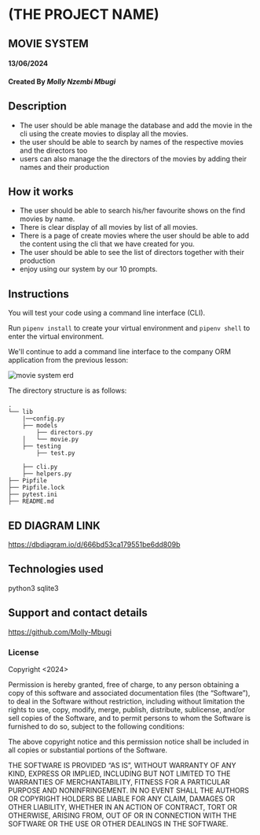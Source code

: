 #  (THE PROJECT NAME)
##  MOVIE SYSTEM
####  13/06/2024
#### Created By *Molly Nzembi Mbugi*

## Description
- The user should be able manage the database and add the movie in the cli using the create movies to display all the movies.
- the user should be able to search by names of the respective movies and the directors too
- users can also manage the the directors of the movies by adding their names and their production
## How it works 
*  The user should be able to search his/her favourite shows on the find movies by name.
 * There is clear display of all movies by list of all movies.
 * There is a page of create movies where the user should be able to add the content  using the cli that we have created for you. 
 * The user should be able to see the list of directors together with their production
 * enjoy using our system  by our 10 prompts.


 ## Instructions

You will test your code using a command line interface (CLI).

Run `pipenv install` to create your virtual environment and `pipenv shell` to
enter the virtual environment.

We'll continue to add a command line interface to the company ORM application
from the previous lesson:

![movie system erd](file:///home/molly/Downloads/Untitled.png)

The directory structure is as follows:

```console
.
└── lib
    |──config.py
    ├── models
        ├── directors.py
    │   └── movie.py
    ├── testing
        ├── test.py
        
    ├── cli.py
    ├── helpers.py
├── Pipfile
├── Pipfile.lock
├── pytest.ini
├── README.md
```
## ED DIAGRAM LINK 
https://dbdiagram.io/d/666bd53ca179551be6dd809b

 ## Technologies used
python3
sqlite3


## Support and contact details
https://github.com/Molly-Mbugi

### License
Copyright <2024> <Molly Mbugi>

Permission is hereby granted, free of charge, to any person obtaining a copy of this software and associated documentation files (the “Software”), to deal in the Software without restriction, including without limitation the rights to use, copy, modify, merge, publish, distribute, sublicense, and/or sell copies of the Software, and to permit persons to whom the Software is furnished to do so, subject to the following conditions:

The above copyright notice and this permission notice shall be included in all copies or substantial portions of the Software.

THE SOFTWARE IS PROVIDED “AS IS”, WITHOUT WARRANTY OF ANY KIND, EXPRESS OR IMPLIED, INCLUDING BUT NOT LIMITED TO THE WARRANTIES OF MERCHANTABILITY, FITNESS FOR A PARTICULAR PURPOSE AND NONINFRINGEMENT. IN NO EVENT SHALL THE AUTHORS OR COPYRIGHT HOLDERS BE LIABLE FOR ANY CLAIM, DAMAGES OR OTHER LIABILITY, WHETHER IN AN ACTION OF CONTRACT, TORT OR OTHERWISE, ARISING FROM, OUT OF OR IN CONNECTION WITH THE SOFTWARE OR THE USE OR OTHER DEALINGS IN THE SOFTWARE.
